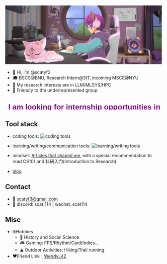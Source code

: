 ![](asserts/banner.png)

- 👋 Hi, I’m @scatyf3
- 🎓 BSCS@BNU, Research Intern@SIT, incoming MSCE@NYU
- 👀 My research interests are in LLM/MLSYS/HPC
- 🌈 Friendly to the underrepresented group

<svg width="1200" height="100">
    <text x="10" y="40" font-family="Arial" font-size="24" font-weight="bold" fill="purple">
        I am looking for internship opportunities in summer 2026
    </text>
    <text x="10" y="80" font-family="Arial" font-size="24" font-weight="bold" fill="purple">
        and PhD positions in fall 2027.
    </text>
</svg>

## Tool stack
- coding tools: 
![coding tools](https://go-skill-icons.vercel.app/api/icons?i=rust,c,cpp,python,pytorch,cuda,golang,java,bash,vscode,linux,git&theme=light)
- learning/writing/communication tools: 
![learning/writing tools](https://go-skill-icons.vercel.app/api/icons?i=markdown,obsidian,latex,overleaf,arcbrowser,discord,github,huggingface,chatgpt,deepseek&theme=light)

- mindset: [Articles that shaped me](https://www.notion.so/6379b986d4964818b078b0328b41f73b?v=19fc0e6483ec4fada09d6c68f7b20732), with a special recommendation to read CS101 and 科研入门(Introduction to Research).
- [blog](https://scatyf3.vercel.app)

## Contact 

<!--TOBE Polish 我期待与不同背景的人交流，尤其包括给志同道合的后辈提供建议，特别是在这些主题：神经多样性支持，如何找Research/SDE实习，北美研究生申请，介绍有帮助的cs活动-->
- 📧 scatyf3@gmail.com
- 💬 discord: scat_114 | wechat: scat114

## Misc
- 🤓Hobbies
  - 📕 History and Social Science
  - 🎮 Gaming: FPS/Rhythm/Card/Indies...
  - ⛰ Outdoor Activities: Hiking/Trail running
- ❤Friend Link：[WendyL42](https://github.com/Wendyl42)
